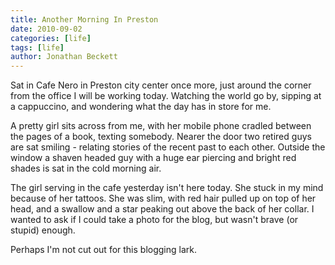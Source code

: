 ```yaml
---
title: Another Morning In Preston
date: 2010-09-02
categories: [life]
tags: [life]
author: Jonathan Beckett
---
```


Sat in Cafe Nero in Preston city center once more, just around the corner from the office I will be working today. Watching the world go by, sipping at a cappuccino, and wondering what the day has in store for me.

A pretty girl sits across from me, with her mobile phone cradled between the pages of a book, texting somebody. Nearer the door two retired guys are sat smiling - relating stories of the recent past to each other. Outside the window a shaven headed guy with a huge ear piercing and bright red shades is sat in the cold morning air.

The girl serving in the cafe yesterday isn't here today. She stuck in my mind because of her tattoos. She was slim, with red hair pulled up on top of her head, and a swallow and a star peaking out above the back of her collar. I wanted to ask if I could take a photo for the blog, but wasn't brave (or stupid) enough.

Perhaps I'm not cut out for this blogging lark.